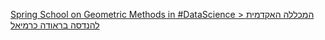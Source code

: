 [Spring School on Geometric Methods in #DataScience > המכללה האקדמית להנדסה בראודה כרמיאל](https://qi.tc/qi/110848)